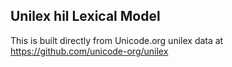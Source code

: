 Unilex hil Lexical Model
----------------------

This is built directly from Unicode.org unilex data at
https://github.com/unicode-org/unilex
